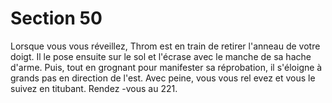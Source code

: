 # Section 50

Lorsque vous vous réveillez, Throm  est en train de retirer l'anneau de votre doigt. Il le
pose ensuite sur le sol et l'écrase avec le manche de sa hache d'arme. Puis, tout en
grognant pour manifester sa réprobation, il s'éloigne à grands pas en direction de l'est.
Avec peine, vous vous rel evez et vous le suivez en titubant. Rendez -vous au 221.